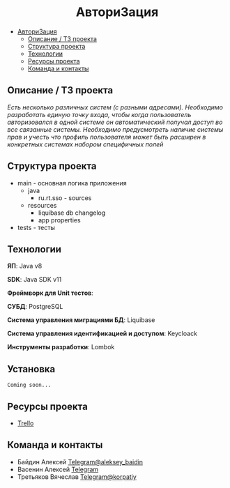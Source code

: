 # <h1 align="center">Автори3ация</h1>

- [Автори3ация](https://git.digital.rt.ru/java_school/auth3/ru.project.sso/)
    - [Описание / ТЗ проекта](#Описание-/-ТЗ-проекта)
    - [Структура проекта](#Структура-проекта)
    - [Технологии](#Технологии)
    - [Ресурсы проекта](#Ресурсы-проекта)
    - [Команда и контакты](#Команда-и-контакты)

## Описание / ТЗ проекта

_Есть несколько различных систем (с разными адресами). Необходимо разработать единую точку входа, чтобы когда
пользователь авторизовался в одной системе он автоматический получал доступ во все связанные системы. Необходимо
предусмотреть наличие системы прав и учесть что профиль пользователя может быть расширен в конкретных системах набором
специфичных полей_

## Структура проекта

- main - основная логика приложения
    - java
        - ru.rt.sso - sources
    - resources
        - liquibase db changelog
        - app properties
- tests - тесты

## Технологии

**ЯП**: Java v8

**SDK**: Java SDK v11

**Фреймворк для Unit тестов**:

**СУБД**: PostgreSQL

**Система управления миграциями БД**: Liquibase

**Система управления идентификацией и доступом**: Keycloack

**Инструменты разработки**: Lombok

## Установка

```
Coming soon...
```

## Ресурсы проекта

- [Trello](https://trello.com/b/JrZkSplq/authboard)

## Команда и контакты

- Байдин Алексей [Telegram@aleksey_baidin](https://t.me/aleksey_baidin)
- Васенин Алексей [Telegram]()
- Третьяков Вячеслав [Telegram@korpatiy](https://t.me/korpatiy)
